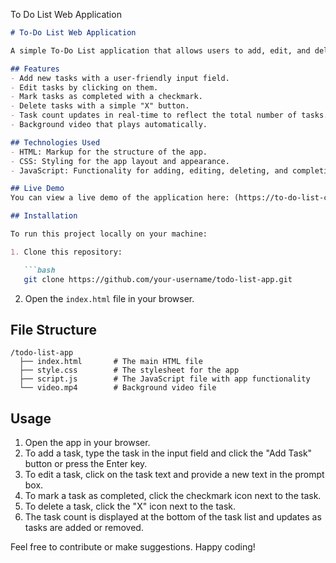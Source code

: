 
To Do List Web Application

```markdown
# To-Do List Web Application

A simple To-Do List application that allows users to add, edit, and delete tasks. The app also features a background video and task completion tracking. Built with HTML, CSS, and JavaScript, this app is a perfect project for beginners.

## Features
- Add new tasks with a user-friendly input field.
- Edit tasks by clicking on them.
- Mark tasks as completed with a checkmark.
- Delete tasks with a simple "X" button.
- Task count updates in real-time to reflect the total number of tasks.
- Background video that plays automatically.

## Technologies Used
- HTML: Markup for the structure of the app.
- CSS: Styling for the app layout and appearance.
- JavaScript: Functionality for adding, editing, deleting, and completing tasks.

## Live Demo
You can view a live demo of the application here: (https://to-do-list-chi-snowy.vercel.app/).

## Installation

To run this project locally on your machine:

1. Clone this repository:

   ```bash
   git clone https://github.com/your-username/todo-list-app.git
   ```

2. Open the `index.html` file in your browser.

## File Structure

```
/todo-list-app
  ├── index.html       # The main HTML file
  ├── style.css        # The stylesheet for the app
  ├── script.js        # The JavaScript file with app functionality
  └── video.mp4        # Background video file
```

## Usage

1. Open the app in your browser.
2. To add a task, type the task in the input field and click the "Add Task" button or press the Enter key.
3. To edit a task, click on the task text and provide a new text in the prompt box.
4. To mark a task as completed, click the checkmark icon next to the task.
5. To delete a task, click the "X" icon next to the task.
6. The task count is displayed at the bottom of the task list and updates as tasks are added or removed.


Feel free to contribute or make suggestions. Happy coding!
